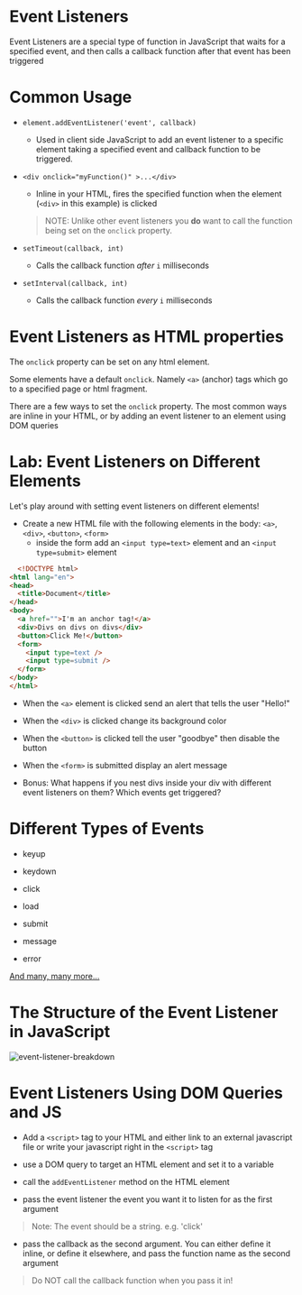 # Event Listeners

Event Listeners are a special type of function in JavaScript that waits for a specified event, and then calls a callback function after that event has been triggered

# Common Usage

* `element.addEventListener('event', callback)`
  * Used in client side JavaScript to add an event listener to a specific element taking a specified event and callback function to be triggered.

* `<div onclick="myFunction()" >...</div>`
  * Inline in your HTML, fires the specified function when the element (`<div>` in this example) is clicked
  >NOTE: Unlike other event listeners you **do** want to call the function being set on the `onclick` property.

* `setTimeout(callback, int)`
  * Calls the callback function *after* `i` milliseconds

* `setInterval(callback, int)`
  * Calls the callback function *every* `i` milliseconds

# Event Listeners as HTML properties

The `onclick` property can be set on any html element.

Some elements have a default `onclick`. Namely `<a>` (anchor) tags which go to a specified page or html fragment.

There are a few ways to set the `onclick` property. The most common ways are inline in your HTML, or by adding an event listener to an element using DOM queries

# Lab: Event Listeners on Different Elements

Let's play around with setting event listeners on different elements!

* Create a new HTML file with the following elements in the body: `<a>`, `<div>`, `<button>`, `<form>`
  * inside the form add an `<input type=text>` element and an `<input type=submit>` element

```html
  <!DOCTYPE html>
<html lang="en">
<head>
  <title>Document</title>
</head>
<body>
  <a href="">I'm an anchor tag!</a>
  <div>Divs on divs on divs</div>
  <button>Click Me!</button>
  <form>
    <input type=text />
    <input type=submit />
  </form>
</body>
</html>
```

* When the `<a>` element is clicked send an alert that tells the user "Hello!"

* When the `<div>` is clicked change its background color

* When the `<button>` is clicked tell the user "goodbye" then disable the button

* When the `<form>` is submitted display an alert message

* Bonus: What happens if you nest divs inside your div with different event listeners on them? Which events get triggered?

# Different Types of Events

* keyup

* keydown

* click

* load

* submit

* message

* error

[And many, many more...](https://developer.mozilla.org/en-US/docs/Web/Events)

# The Structure of the Event Listener in JavaScript

![event-listener-breakdown](/images/event-listener.png)

# Event Listeners Using DOM Queries and JS

* Add a `<script>` tag to your HTML and either link to an external javascript file or write your javascript right in the `<script>` tag

* use a DOM query to target an HTML element and set it to a variable

* call the `addEventListener` method on the HTML element

* pass the event listener the event you want it to listen for as the first argument
> Note: The event should be a string. e.g. 'click'

* pass the callback as the second argument. You can either define it inline, or define it elsewhere, and pass the function name as the second argument
> Do NOT call the callback function when you pass it in!
